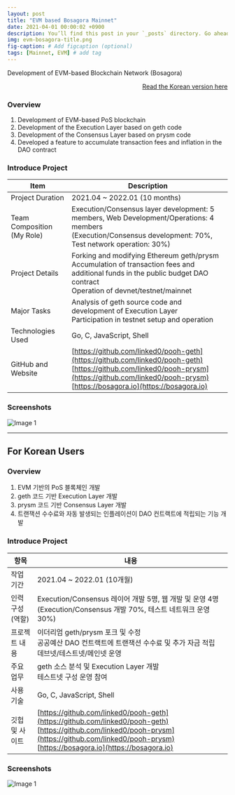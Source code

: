 ```yaml
---
layout: post
title: "EVM based Bosagora Mainnet"
date: 2021-04-01 00:00:02 +0900
description: You’ll find this post in your `_posts` directory. Go ahead and edit it and re-build the site to see your changes. # Add post description (optional)
img: evm-bosagora-title.png
fig-caption: # Add figcaption (optional)
tags: [Mainnet, EVM] # add tag
---
```

Development of EVM-based Blockchain Network (Bosagora)

<div style="text-align: right;">
    <a href="#for-korean-users">Read the Korean version here</a> 
</div>

### Overview
1. Development of EVM-based PoS blockchain
2. Development of the Execution Layer based on geth code
3. Development of the Consensus Layer based on prysm code
4. Developed a feature to accumulate transaction fees and inflation in the DAO contract

### Introduce Project

| Item                     | Description                                                                                                                                                                                                      |
|--------------------------| ---------------------------------------------------------------------------------------------------------------------------------------------------------------------------------------------------------------- |
| Project Duration         | 2021.04 ~ 2022.01 (10 months)                                                                                                                                                                                    |
| Team Composition (My Role) | Execution/Consensus layer development: 5 members, Web Development/Operations: 4 members <br>  (Execution/Consensus development: 70%, Test network operation: 30%)                                                |
| Project Details          | Forking and modifying Ethereum geth/prysm <br> Accumulation of transaction fees and additional funds in the public budget DAO contract <br> Operation of devnet/testnet/mainnet                                  |
| Major Tasks      | Analysis of geth source code and development of Execution Layer <br> Participation in testnet setup and operation                                                                                                |
| Technologies Used        | Go, C, JavaScript, Shell                                                                                                                                                                                         |
| GitHub and Website       | [https://github.com/linked0/pooh-geth](https://github.com/linked0/pooh-geth) <br> [https://github.com/linked0/pooh-prysm](https://github.com/linked0/pooh-prysm) <br> [https://bosagora.io](https://bosagora.io) |

### Screenshots
![Image 1]({{site.baseurl}}/assets/img/evm-bosagora-1.png)

---
## For Korean Users

### Overview
1. EVM 기반의 PoS 블록체인 개발
2. geth 코드 기반 Execution Layer 개발
3. prysm 코드 기반 Consensus Layer 개발
4. 트랜잭션 수수료와 자동 발생되는 인플레이션이 DAO 컨트랙트에 적립되는 기능 개발

### Introduce Project

| 항목         | 내용                                                                                                                                                                                                             |
|------------| ---------------------------------------------------------------------------------------------------------------------------------------------------------------------------------------------------------------- |
| 작업 기간      | 2021.04 ~ 2022.01 (10개월)                                                                                                                                                                                       |
| 인력 구성(역할)  | Execution/Consensus 레이어 개발 5명, 웹 개발 및 운영 4명 (Execution/Consensus 개발 70%, 테스트 네트워크 운영 30%)                                                                                                |
| 프로젝트 내용    | 이더리엄 geth/prysm 포크 및 수정 <br> 공공예산 DAO 컨트랙트에 트랜잭션 수수료 및 추가 자금 적립 <br> 데브넷/테스트넷/메인넷 운영                                                                                 |
| 주요 업무  | geth 소스 분석 및 Execution Layer 개발 <br> 테스트넷 구성 운영 참여                                                                                                                                              |
| 사용 기술      | Go, C, JavaScript, Shell                                                                                                                                                                                         |
| 깃헙 및 사이트   | [https://github.com/linked0/pooh-geth](https://github.com/linked0/pooh-geth) <br> [https://github.com/linked0/pooh-prysm](https://github.com/linked0/pooh-prysm) <br> [https://bosagora.io](https://bosagora.io) |


### Screenshots
![Image 1]({{site.baseurl}}/assets/img/evm-bosagora-1.png)


